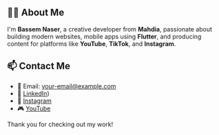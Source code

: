 
## 👨‍💻 About Me

I'm **Bassem Naser**, a creative developer from **Mahdia**, passionate about building modern websites, mobile apps using **Flutter**, and producing content for platforms like **YouTube**, **TikTok**, and **Instagram**.

## 📫 Contact Me

- 📧 Email: your-email@example.com  
- 🔗 [LinkedIn](https://www.linkedin.com/in/bassem-naser-462249265/))  
- 📸 [Instagram](https://www.instagram.com/bassem_nasr_/)  
- 🎮 [YouTube](https://www.youtube.com/@B9XY)



Thank you for checking out my work!
